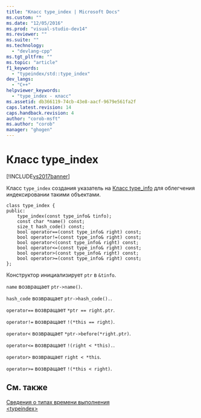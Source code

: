```yaml
---
title: "Класс type_index | Microsoft Docs"
ms.custom: ""
ms.date: "12/05/2016"
ms.prod: "visual-studio-dev14"
ms.reviewer: ""
ms.suite: ""
ms.technology: 
  - "devlang-cpp"
ms.tgt_pltfrm: ""
ms.topic: "article"
f1_keywords: 
  - "typeindex/std::type_index"
dev_langs: 
  - "C++"
helpviewer_keywords: 
  - "type_index - класс"
ms.assetid: db366119-74cb-43e8-aacf-9679e561fa2f
caps.latest.revision: 14
caps.handback.revision: 4
author: "corob-msft"
ms.author: "corob"
manager: "ghogen"
---
```

# Класс type_index
[!INCLUDE[vs2017banner](../assembler/inline/includes/vs2017banner.md)]

Класс `type_index` создания указатель на [Класс type\_info](../cpp/type-info-class.md) для облегчения индексировании такими объектами.  
  
```  
class type_index {  
public:  
    type_index(const type_info& tinfo);  
    const char *name() const;  
    size_t hash_code() const;  
    bool operator==(const type_info& right) const;  
    bool operator!=(const type_info& right) const;  
    bool operator<(const type_info& right) const;  
    bool operator<=(const type_info& right) const;  
    bool operator>(const type_info& right) const;  
    bool operator>=(const type_info& right) const;  
};  
```  
  
 Конструктор инициализирует `ptr` в `&tinfo`.  
  
 `name` возвращает `ptr->name()`.  
  
 `hash_code` возвращает `ptr->hash_code().`.  
  
 `operator==` возвращает `*ptr == right.ptr`.  
  
 `operator!=` возвращает `!(*this == right)`.  
  
 `operator<` возвращает `*ptr->before(*right.ptr)`.  
  
 `operator<=` возвращает `!(right < *this).`.  
  
 `operator>` возвращает `right < *this`.  
  
 `operator>=` возвращает `!(*this < right)`.  
  
## См. также  
 [Сведения о типах времени выполнения](../Topic/Run-Time%20Type%20Information.md)   
 [\<typeindex\>](../standard-library/typeindex.md)